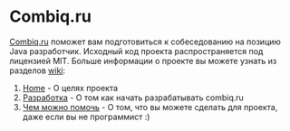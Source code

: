 # Сombiq.ru
[Combiq.ru](http://combiq.ru) поможет вам подготовиться к собеседованию на позицию Java разработчик. Исходный код проекта распространяется под лицензией MIT. Больше информации о проекте вы можете узнать из разделов [wiki](https://github.com/atott/combiq/wiki):

1. [Home](https://github.com/atott/combiq/wiki) - О целях проекта
2. [Разработка](https://github.com/atott/combiq/wiki/%D0%A0%D0%B0%D0%B7%D1%80%D0%B0%D0%B1%D0%BE%D1%82%D0%BA%D0%B0) - О том как начать разрабатывать combiq.ru
3. [Чем можно помочь](https://github.com/atott/combiq/wiki/%D0%A7%D0%B5%D0%BC-%D0%BC%D0%BE%D0%B6%D0%BD%D0%BE-%D0%BF%D0%BE%D0%BC%D0%BE%D1%87%D1%8C) - О том, что вы можете сделать для проекта, даже если вы не программист :)
